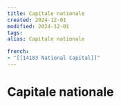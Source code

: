 ```yaml
---
title: Capitale nationale
created: 2024-12-01
modified: 2024-12-01
tags: 
alias: Capitale nationale

french:
- "[[14183 National Capital]]"
---
```

# Capitale nationale
